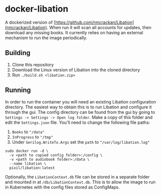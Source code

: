 # docker-libation
A dockerized version of [https://github.com/rmcrackan/Libation](rmcrackan/Libation). When run it will scan all accounts for updates, then download any missing books. It currently relies on having an external mechanism to run the image periodically.

## Building
1. Clone this repository
2. Download the Linux version of Libation into the cloned directory
3. Run `./build.sh <libation.zip>`

## Running
In order to run the container you will need an existing Libation configuration directory. The easiest way to obtain this is to run Libation and configure it through the gui.
The config directory can be found from the gui by going to `Settings -> Settings -> Open log folder`. Make a copy of this folder and edit the `Settings.json` file. 
You'll need to change the following file paths:
1. `Books` to `"/data"`
2. `InProgress` to `"/tmp"`
3. Under `Serilog.WriteTo.Args` set the `path` to `"/var/log/libation.log"`

```
sudo docker run -d \
  -v <path to copied config folder>:/config \
  -v <path to audiobook folder>:/data \
  --name libation \
  pixil/libation:latest
```

Optionally, the `LibationContext.db` file can be stored in a separate folder and mounted in at `/db/LibationContext.db`. This is to allow the image to run in Kubernetes with the config files stored as ConfigMaps.
